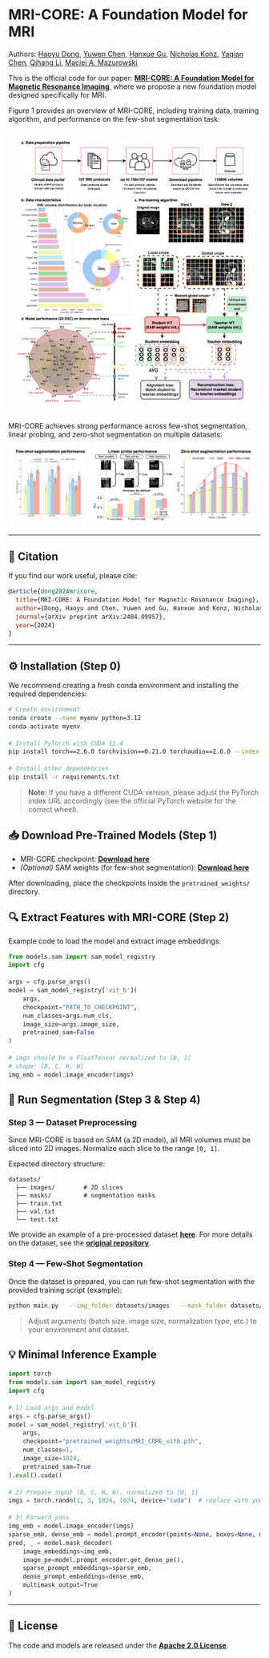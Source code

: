 # MRI-CORE: A Foundation Model for MRI

Authors: [Haoyu Dong](https://scholar.google.com/citations?user=eZVEUCIAAAAJ&hl=en), [Yuwen Chen](https://scholar.google.com/citations?user=61s49p0AAAAJ&hl=en), [Hanxue Gu](https://scholar.google.com/citations?hl=en&user=aGjCpQUAAAAJ&view_op=list_works&sortby=pubdate), [Nicholas Konz](https://scholar.google.com/citations?user=a9rXidMAAAAJ&hl=en), [Yaqian Chen](https://scholar.google.com/citations?user=iegKFuQAAAAJ&hl=en), [Qihang Li](https://scholar.google.com/citations?user=Yw9_kMQAAAAJ&hl=en), [Maciej A. Mazurowski](https://scholar.google.com/citations?user=HlxjJPQAAAAJ&hl=zh-CN)

This is the official code for our paper: **[MRI-CORE: A Foundation Model for Magnetic Resonance Imaging](https://arxiv.org/abs/2404.09957)**, where we propose a new foundation model designed specifically for MRI.

Figure 1 provides an overview of MRI-CORE, including training data, training algorithm, and performance on the few-shot segmentation task:

![Fig1: Overview of fine-tuning strategies based on dataset availability.](figs/overview.png)

MRI-CORE achieves strong performance across few-shot segmentation, linear probing, and zero-shot segmentation on multiple datasets:

![Fig2: Performance of MRI-CORE on multiple tasks and datasets.](figs/result_combo.png)

---

## 📖 Citation

If you find our work useful, please cite:

```bibtex
@article{dong2024mricore,
  title={MRI-CORE: A Foundation Model for Magnetic Resonance Imaging},
  author={Dong, Haoyu and Chen, Yuwen and Gu, Hanxue and Konz, Nicholas and Chen, Yaqian and Li, Qihang and Mazurowski, Maciej A},
  journal={arXiv preprint arXiv:2404.09957},
  year={2024}
}
```

---

## ⚙️ Installation (Step 0)

We recommend creating a fresh conda environment and installing the required dependencies:

```bash
# Create environment
conda create --name myenv python=3.12
conda activate myenv

# Install PyTorch with CUDA 12.4
pip install torch==2.6.0 torchvision==0.21.0 torchaudio==2.6.0 --index-url https://download.pytorch.org/whl/cu124

# Install other dependencies
pip install -r requirements.txt
```

> **Note:** If you have a different CUDA version, please adjust the PyTorch index URL accordingly (see the official PyTorch website for the correct wheel).
> 
## 📥 Download Pre-Trained Models (Step 1)

- MRI-CORE checkpoint: **[Download here](https://drive.google.com/file/d/1nPkTI3H0vsujlzwY8jxjKwAbOCTJv4yW/view?usp=sharing)**
- *(Optional)* SAM weights (for few-shot segmentation): **[Download here](https://dl.fbaipublicfiles.com/segment_anything/sam_vit_b_01ec64.pth)**

After downloading, place the checkpoints inside the `pretrained_weights/` directory.

## 🔍 Extract Features with MRI-CORE (Step 2)

Example code to load the model and extract image embeddings:

```python
from models.sam import sam_model_registry
import cfg

args = cfg.parse_args()
model = sam_model_registry['vit_b'](
    args,
    checkpoint="PATH_TO_CHECKPOINT",
    num_classes=args.num_cls,
    image_size=args.image_size,
    pretrained_sam=False
)

# imgs should be a FloatTensor normalized to [0, 1]
# shape: [B, C, H, W]
img_emb = model.image_encoder(imgs)
```

## 🩻 Run Segmentation (Step 3 & Step 4)

### Step 3 — Dataset Preprocessing

Since MRI-CORE is based on SAM (a 2D model), all MRI volumes must be sliced into 2D images. Normalize each slice to the range `[0, 1]`.

Expected directory structure:

```
datasets/
  ├── images/        # 2D slices
  ├── masks/         # segmentation masks
  ├── train.txt
  ├── val.txt
  └── test.txt
```

We provide an example of a pre-processed dataset **[here](https://drive.google.com/file/d/1oWoVGdwXwNTVr1oTLV_dRDGEJZyKJLnJ/view?usp=sharing)**. For more details on the dataset, see the **[original repository](https://github.com/Hirriririir/Multimodal-Multiethnic-Thigh-Muscle-MRI-analysis)**.

### Step 4 — Few-Shot Segmentation

Once the dataset is prepared, you can run few-shot segmentation with the provided training script (example):

```bash
python main.py   --img_folder datasets/images   --mask_folder datasets/masks   --train_img_list datasets/train.txt   --val_img_list datasets/val.txt   --test_img_list datasets/test.txt   --n_type slice_norm   --image_size 1024   --b 4   --num_cls 1   --checkpoint pretrained_weights/MRI_CORE_vitb.pth
```

> Adjust arguments (batch size, image size, normalization type, etc.) to your environment and dataset.

## 💡 Minimal Inference Example

```python
import torch
from models.sam import sam_model_registry
import cfg

# 1) Load args and model
args = cfg.parse_args()
model = sam_model_registry['vit_b'](
    args,
    checkpoint="pretrained_weights/MRI_CORE_vitb.pth",
    num_classes=1,
    image_size=1024,
    pretrained_sam=True
).eval().cuda()

# 2) Prepare input (B, C, H, W), normalized to [0, 1]
imgs = torch.randn(1, 3, 1024, 1024, device="cuda")  # replace with your preprocessed image tensor

# 3) Forward pass
img_emb = model.image_encoder(imgs)
sparse_emb, dense_emb = model.prompt_encoder(points=None, boxes=None, masks=None)
pred, _ = model.mask_decoder(
    image_embeddings=img_emb,
    image_pe=model.prompt_encoder.get_dense_pe(),
    sparse_prompt_embeddings=sparse_emb,
    dense_prompt_embeddings=dense_emb,
    multimask_output=True
)
```

---

## 📜 License

The code and models are released under the **[Apache 2.0 License](./LICENSE)**.
